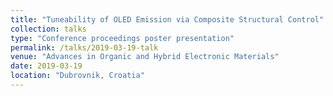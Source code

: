 ```yaml
---
title: "Tuneability of OLED Emission via Composite Structural Control"
collection: talks
type: "Conference proceedings poster presentation"
permalink: /talks/2019-03-19-talk
venue: "Advances in Organic and Hybrid Electronic Materials"
date: 2019-03-19
location: "Dubrovnik, Croatia"
---
```


<!-- ![2019-03-28-talk](/images/2019-03-28-talk.JPG) -->
